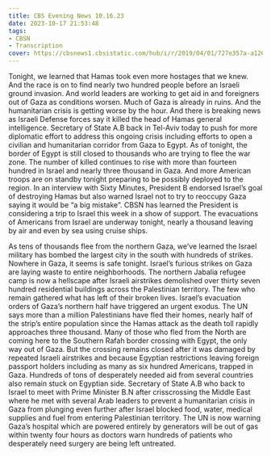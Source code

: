 ```yaml
---
title: CBS Evening News 10.16.23
date: 2023-10-17 21:53:48
tags:
- CBSN
- Transcription
cover: https://cbsnews1.cbsistatic.com/hub/i/r/2019/04/01/727e357a-a126-4138-a2c5-4d3222669d57/thumbnail/640x360/3ff2761028dc5c65cc4f07acd54bcd5c/cbsn2-logo-1920x1080.jpg
---
```

Tonight, we learned that Hamas took even more hostages that we knew. And the race is on to find nearly two hundred people before an Israeli ground invasion. And world leaders are working to get aid in and foreigners out of Gaza as conditions worsen. Much of Gaza is already in ruins. And the humanitarian crisis is getting worse by the hour. And there is breaking news as Israeli Defense forces say it killed the head of Hamas general intelligence. Secretary of State A.B back in Tel-Aviv today to push for more diplomatic effort to address this ongoing crisis including efforts to open a civilian and humanitarian corridor from Gaza to Egypt. As of tonight, the border of Egypt is still closed to thousands who are trying to flee the war zone. The number of killed continues to rise with more than fourteen hundred in Israel and nearly three thousand in Gaza. And more American troops are on standby tonight preparing to be possibly deployed to the region. In an interview with Sixty Minutes, President B endorsed Israel’s goal of destroying Hamas but also warned Israel not to try to reoccupy Gaza saying it would be “a big mistake”. CBSN has learned the President is considering a trip to Israel this week in a show of support. The evacuations of Americans from Israel are underway tonight, nearly a thousand leaving by air and even by sea using cruise ships. 

As tens of thousands flee from the northern Gaza, we’ve learned the Israel military has bombed the largest city in the south with hundreds of strikes. Nowhere in Gaza, it seems is safe tonight. Israel’s furious strikes on Gaza are laying waste to entire neighborhoods. The northern Jabalia refugee camp is now a hellscape after Israeli airstrikes demolished over thirty seven hundred residential buildings across the Palestinian territory. The few who remain gathered what has left of their broken lives. Israel’s evacuation orders of Gaza’s northern half have triggered an urgent exodus. The UN says more than a million Palestinians have fled their homes, nearly half of the strip’s entire population since the Hamas attack as the death toll rapidly approaches three thousand. Many of those who fled from the North are coming here to the Southern Rafah border crossing with Egypt, the only way out of Gaza. But the crossing remains closed after it was damaged by repeated Israeli airstrikes and because Egyptian restrictions leaving foreign passport holders including as many as six hundred Americans, trapped in Gaza. Hundreds of tons of desperately needed aid from several countries also remain stuck on Egyptian side. Secretary of State A.B who back to Israel to meet with Prime Minister B.N after crisscrossing the Middle East where he met with several Arab leaders to prevent a humanitarian crisis in Gaza from plunging even further after Israel blocked food, water, medical supplies and fuel from entering Palestinian territory. The UN is now warning Gaza’s hospital which are powered entirely by generators will be out of gas within twenty four hours as doctors warn hundreds of patients who desperately need surgery are being left untreated. 
